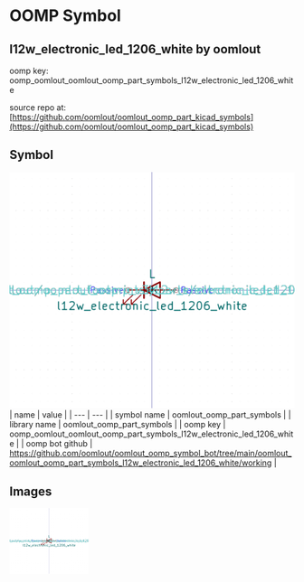 # OOMP Symbol  
## l12w_electronic_led_1206_white  by oomlout  
  
oomp key: oomp_oomlout_oomlout_oomp_part_symbols_l12w_electronic_led_1206_white  
  
source repo at: [https://github.com/oomlout/oomlout_oomp_part_kicad_symbols](https://github.com/oomlout/oomlout_oomp_part_kicad_symbols)  
## Symbol  
  
[![working.png](working_600.png)](working.png)  
| name | value | 
| --- | --- | 
| symbol name | oomlout_oomp_part_symbols | 
| library name | oomlout_oomp_part_symbols | 
| oomp key | oomp_oomlout_oomlout_oomp_part_symbols_l12w_electronic_led_1206_white | 
| oomp bot github | https://github.com/oomlout/oomlout_oomp_symbol_bot/tree/main/oomlout_oomlout_oomp_part_symbols_l12w_electronic_led_1206_white/working | 
## Images  
  
[![working.png](working_140.png)](working.png)  
